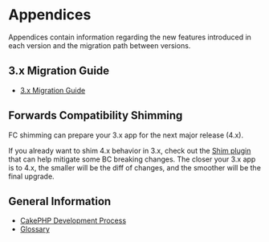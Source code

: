# Appendices

Appendices contain information regarding the new features
introduced in each version and the migration path between versions.

## 3.x Migration Guide

- [3.x Migration Guide](appendices/3-x-migration-guide.md)

## Forwards Compatibility Shimming

FC shimming can prepare your 3.x app for the next major release (4.x).

If you already want to shim 4.x behavior in 3.x, check out
the [Shim plugin](https://github.com/dereuromark/cakephp-shim) that can help mitigate some BC breaking changes.
The closer your 3.x app is to 4.x, the smaller will be the diff of changes, and the smoother will be the final upgrade.

## General Information

- [CakePHP Development Process](appendices/cakephp-development-process.md)
- [Glossary](appendices/glossary.md)
